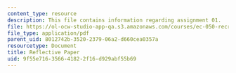 ```yaml
---
content_type: resource
description: This file contains information regarding assignment 01.
file: https://ol-ocw-studio-app-qa.s3.amazonaws.com/courses/ec-050-recreate-experiments-from-history-inform-the-future-from-the-past-galileo-january-iap-2010/9f55e716356641822f16d929abf55b69_MITEC_050IAP10_assn01.pdf
file_type: application/pdf
parent_uid: 8012742b-3520-2379-06a2-d660cea0357a
resourcetype: Document
title: Reflective Paper
uid: 9f55e716-3566-4182-2f16-d929abf55b69
---
```

